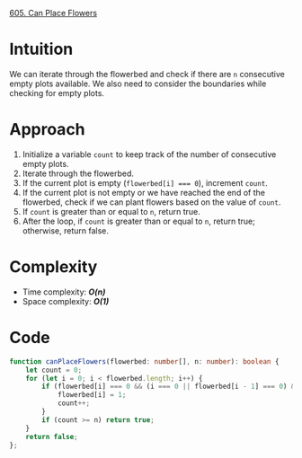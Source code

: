 [605. Can Place Flowers](https://leetcode.com/problems/can-place-flowers/)

# Intuition
We can iterate through the flowerbed and check if there are `n` consecutive empty plots available. We also need to consider the boundaries while checking for empty plots.

# Approach
1. Initialize a variable `count` to keep track of the number of consecutive empty plots.
2. Iterate through the flowerbed.
3. If the current plot is empty (`flowerbed[i] === 0`), increment `count`.
4. If the current plot is not empty or we have reached the end of the flowerbed, check if we can plant flowers based on the value of `count`.
5. If `count` is greater than or equal to `n`, return true.
6. After the loop, if `count` is greater than or equal to `n`, return true; otherwise, return false.

# Complexity
- Time complexity: ***O(n)***
- Space complexity: ***O(1)***

# Code
```typescript
function canPlaceFlowers(flowerbed: number[], n: number): boolean {
    let count = 0;
    for (let i = 0; i < flowerbed.length; i++) {
        if (flowerbed[i] === 0 && (i === 0 || flowerbed[i - 1] === 0) && (i === flowerbed.length - 1 || flowerbed[i + 1] === 0)) {
            flowerbed[i] = 1;
            count++;
        }
        if (count >= n) return true;
    }
    return false;
};

```